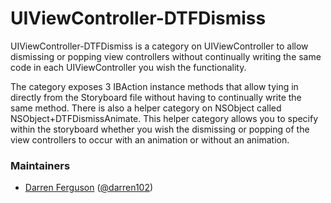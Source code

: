 UIViewController-DTFDismiss
===========================

UIViewController-DTFDismiss is a category on UIViewController to allow dismissing or popping view controllers without continually writing the same code in each UIViewController you wish the functionality.

The category exposes 3 IBAction instance methods that allow tying in directly from the Storyboard file without having to continually write the same method. There is also a helper category on NSObject called NSObject+DTFDismissAnimate.
This helper category allows you to specify within the storyboard whether you wish the dismissing or popping of the view controllers to occur with an animation or without an animation.

### Maintainers

- [Darren Ferguson](http://github.com/darren102) ([@darren102](https://twitter.com/darren102))
